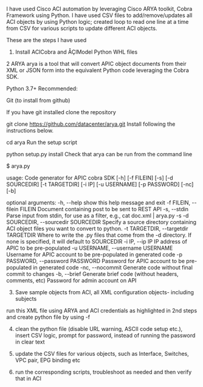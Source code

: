 

I have used Cisco ACI automation by leveraging Cisco ARYA toolkit, Cobra Framework using Python.  I have used CSV files to add/remove/updates all ACI objects by using Python logic; created loop to read one line at a time from CSV for various scripts to update different ACI objects.

These are the steps I have used

1.  Install ACICobra and ÅÇIModel Python WHL files


2 
ARYA
arya is a tool that will convert APIC object documents from their XML or JSON
form into the equivalent Python code leveraging the Cobra SDK.

Python 3.7+
Recommended:

Git (to install from github)


If you have git installed clone the repository

git clone https://github.com/datacenter/arya.git
Install following the instructions below.


cd arya
Run the setup script

python setup.py install
Check that arya can be run from the command line

$ arya.py

usage: Code generator for APIC cobra SDK [-h] [-f FILEIN] [-s] [-d SOURCEDIR]
                                         [-t TARGETDIR] [-i IP] [-u USERNAME]
                                         [-p PASSWORD] [-nc] [-b]

optional arguments:
  -h, --help            show this help message and exit
  -f FILEIN, --filein FILEIN
                        Document containing post to be sent to REST API
  -s, --stdin           Parse input from stdin, for use as a filter, e.g., cat
                        doc.xml | arya.py -s
  -d SOURCEDIR, --sourcedir SOURCEDIR
                        Specify a source directory containing ACI object files
                        you want to convert to python.
  -t TARGETDIR, --targetdir TARGETDIR
                        Where to write the .py files that come from the -d
                        directory. If none is specified, it will default to
                        SOURCEDIR
  -i IP, --ip IP        IP address of APIC to be pre-populated
  -u USERNAME, --username USERNAME
                        Username for APIC account to be pre-populated in
                        generated code
  -p PASSWORD, --password PASSWORD
                        Password for APIC account to be pre-populated in
                        generated code
  -nc, --nocommit       Generate code without final commit to changes
  -b, --brief           Generate brief code (without headers, comments, etc)
                          Password for admin account on API




3.  Save sample objects from ACI, all XML configuration objects- including subjects

run this XML file using ARYA and ACI credentials as highlighted in 2nd steps and create python file by using -f

4. clean the python file (disable URL warning, ASCII code setup etc.), insert CSV logic, prompt for password, instead of running the password in clear text

5. update the CSV files for various objects, such as Interface, Switches, VPC pair, EPG binding etc

6. run the corresponding scripts, troubleshoot as needed and then verify that in ACI


